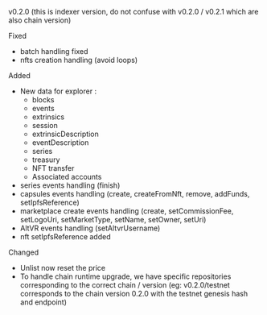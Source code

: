 v0.2.0
(this is indexer version, do not confuse with v0.2.0 / v0.2.1 which are also chain version)

Fixed
- batch handling fixed
- nfts creation handling (avoid loops)


Added
- New data for explorer :
	- blocks
	- events
	- extrinsics
	- session
	- extrinsicDescription
	- eventDescription
	- series
	- treasury
	- NFT transfer
	- Associated accounts
- series events handling (finish)
- capsules events handling (create, createFromNft, remove, addFunds, setIpfsReference)
- marketplace create events handling (create, setCommissionFee, setLogoUri, setMarketType, setName, setOwner, setUri)
- AltVR events handling (setAltvrUsername)
- nft setIpfsReference added

Changed
- Unlist now reset the price
- To handle chain runtime upgrade, we have specific repositories corresponding to the correct chain / version (eg: v0.2.0/testnet corresponds to the chain version 0.2.0 with the testnet genesis hash and endpoint)